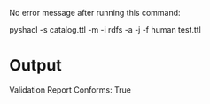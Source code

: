 No error message after running this command:

pyshacl -s catalog.ttl -m -i rdfs -a -j -f human test.ttl

# Output


Validation Report
Conforms: True


